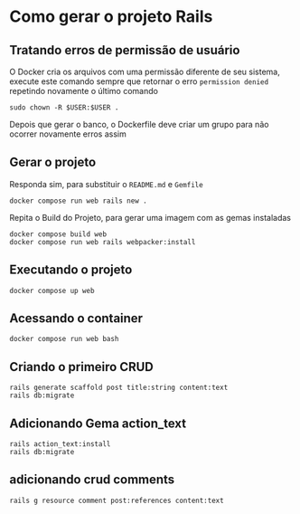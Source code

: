 
# Como gerar o projeto Rails

## Tratando erros de permissão de usuário

O Docker cria os arquivos com uma permissão diferente de seu sistema, execute este comando sempre que retornar o erro `permission denied` repetindo novamente o último comando

```
sudo chown -R $USER:$USER .
```
Depois que gerar o banco, o Dockerfile deve criar um grupo para não ocorrer novamente erros assim


## Gerar o projeto
Responda sim, para substituir o  `README.md` e `Gemfile`

```
docker compose run web rails new .
```

Repita o Build do Projeto, para gerar uma imagem com as gemas instaladas
```
docker compose build web
docker compose run web rails webpacker:install
```

## Executando o projeto
```
docker compose up web
```

## Acessando o container
```
docker compose run web bash
```

## Criando o primeiro CRUD
```
rails generate scaffold post title:string content:text
rails db:migrate
```


## Adicionando Gema  action_text

```
rails action_text:install
rails db:migrate
```

## adicionando crud comments
```
rails g resource comment post:references content:text
```